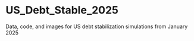 # US_Debt_Stable_2025
Data, code, and images for US debt stabilization simulations from January 2025
